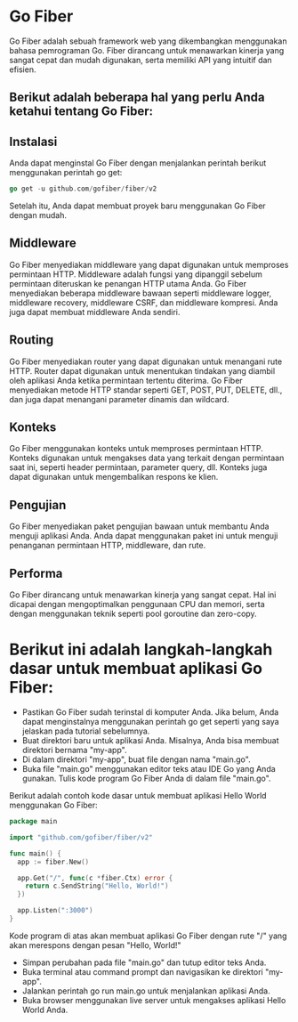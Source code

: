 # Go Fiber
Go Fiber adalah sebuah framework web yang dikembangkan menggunakan bahasa pemrograman Go. Fiber dirancang untuk menawarkan kinerja yang sangat cepat dan mudah digunakan, serta memiliki API yang intuitif dan efisien.

## Berikut adalah beberapa hal yang perlu Anda ketahui tentang Go Fiber:
## Instalasi
Anda dapat menginstal Go Fiber dengan menjalankan perintah berikut menggunakan perintah go get:
```go
go get -u github.com/gofiber/fiber/v2
```
Setelah itu, Anda dapat membuat proyek baru menggunakan Go Fiber dengan mudah.

## Middleware
Go Fiber menyediakan middleware yang dapat digunakan untuk memproses permintaan HTTP. Middleware adalah fungsi yang dipanggil sebelum permintaan diteruskan ke penangan HTTP utama Anda. Go Fiber menyediakan beberapa middleware bawaan seperti middleware logger, middleware recovery, middleware CSRF, dan middleware kompresi. Anda juga dapat membuat middleware Anda sendiri.

## Routing
Go Fiber menyediakan router yang dapat digunakan untuk menangani rute HTTP. Router dapat digunakan untuk menentukan tindakan yang diambil oleh aplikasi Anda ketika permintaan tertentu diterima. Go Fiber menyediakan metode HTTP standar seperti GET, POST, PUT, DELETE, dll., dan juga dapat menangani parameter dinamis dan wildcard.

## Konteks
Go Fiber menggunakan konteks untuk memproses permintaan HTTP. Konteks digunakan untuk mengakses data yang terkait dengan permintaan saat ini, seperti header permintaan, parameter query, dll. Konteks juga dapat digunakan untuk mengembalikan respons ke klien.

## Pengujian
Go Fiber menyediakan paket pengujian bawaan untuk membantu Anda menguji aplikasi Anda. Anda dapat menggunakan paket ini untuk menguji penanganan permintaan HTTP, middleware, dan rute.

## Performa
Go Fiber dirancang untuk menawarkan kinerja yang sangat cepat. Hal ini dicapai dengan mengoptimalkan penggunaan CPU dan memori, serta dengan menggunakan teknik seperti pool goroutine dan zero-copy.

# Berikut ini adalah langkah-langkah dasar untuk membuat aplikasi Go Fiber:
- Pastikan Go Fiber sudah terinstal di komputer Anda. Jika belum, Anda dapat menginstalnya menggunakan perintah go get seperti yang saya jelaskan pada tutorial sebelumnya.
- Buat direktori baru untuk aplikasi Anda. Misalnya, Anda bisa membuat direktori bernama "my-app".
- Di dalam direktori "my-app", buat file dengan nama "main.go".
- Buka file "main.go" menggunakan editor teks atau IDE Go yang Anda gunakan.
Tulis kode program Go Fiber Anda di dalam file "main.go". 

Berikut adalah contoh kode dasar untuk membuat aplikasi Hello World menggunakan Go Fiber:
```go
package main

import "github.com/gofiber/fiber/v2"

func main() {
  app := fiber.New()

  app.Get("/", func(c *fiber.Ctx) error {
    return c.SendString("Hello, World!")
  })

  app.Listen(":3000")
}
```
Kode program di atas akan membuat aplikasi Go Fiber dengan rute "/" yang akan merespons dengan pesan "Hello, World!"
- Simpan perubahan pada file "main.go" dan tutup editor teks Anda.
- Buka terminal atau command prompt dan navigasikan ke direktori "my-app".
- Jalankan perintah go run main.go untuk menjalankan aplikasi Anda.
- Buka browser menggunakan live server untuk mengakses aplikasi Hello World Anda.



